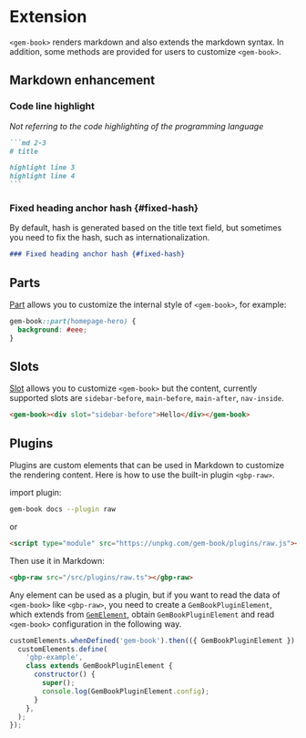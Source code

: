 # Extension

`<gem-book>` renders markdown and also extends the markdown syntax. In addition, some methods are provided for users to customize `<gem-book>`.

## Markdown enhancement

### Code line highlight

_Not referring to the code highlighting of the programming language_

````md 3-4
```md 2-3
# title

highlight line 3
highlight line 4
```
````

### Fixed heading anchor hash {#fixed-hash}

By default, hash is generated based on the title text field, but sometimes you need to fix the hash, such as internationalization.

```md
### Fixed heading anchor hash {#fixed-hash}
```

## Parts

[Part](https://developer.mozilla.org/en-US/docs/Web/HTML/Global_attributes/part) allows you to customize the internal style of `<gem-book>`, for example:

```css
gem-book::part(homepage-hero) {
  background: #eee;
}
```

## Slots

[Slot](https://developer.mozilla.org/en-US/docs/Web/HTML/Global_attributes/slot) allows you to customize `<gem-book>` but the content, currently supported slots are `sidebar-before`, `main-before`, `main-after`, `nav-inside`.

```html
<gem-book><div slot="sidebar-before">Hello</div></gem-book>
```

## Plugins

Plugins are custom elements that can be used in Markdown to customize the rendering content. Here is how to use the built-in plugin `<gbp-raw>`.

import plugin:

```bash
gem-book docs --plugin raw
```

or

```html
<script type="module" src="https://unpkg.com/gem-book/plugins/raw.js"></script>
```

Then use it in Markdown:

```md
<gbp-raw src="/src/plugins/raw.ts"></gbp-raw>
```

Any element can be used as a plugin, but if you want to read the data of `<gem-book>` like `<gbp-raw>`, you need to create a `GemBookPluginElement`, which extends from [`GemElement`](https://gem-docs.netlify.app/API/), obtain `GemBookPluginElement` and read `<gem-book>` configuration in the following way.

```js
customElements.whenDefined('gem-book').then(({ GemBookPluginElement }) => {
  customElements.define(
    'gbp-example',
    class extends GemBookPluginElement {
      constructor() {
        super();
        console.log(GemBookPluginElement.config);
      }
    },
  );
});
```
